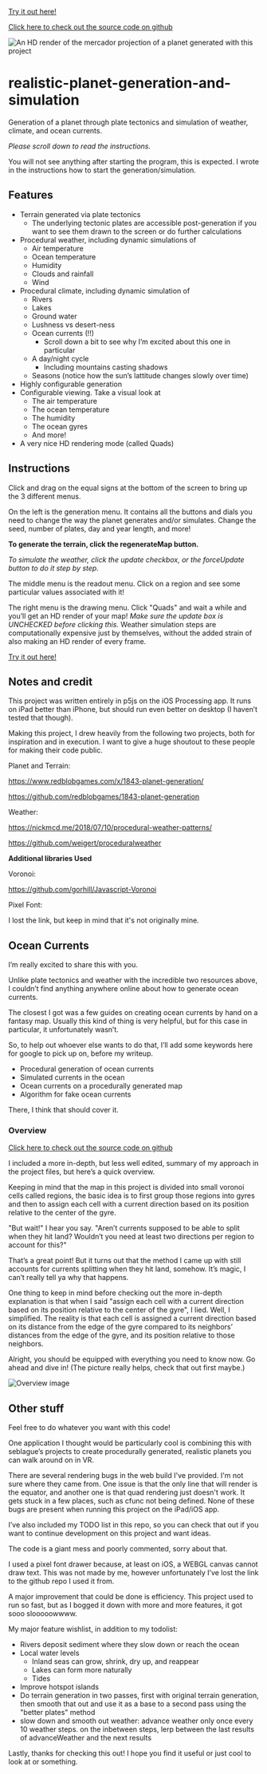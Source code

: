 [Try it out here!](https://claydigiorgio.github.io/realistic-planet-generation-and-simulation/build/index.html)

[Click here to check out the source code on github](https://github.com/ClayDiGiorgio/realistic-planet-generation-and-simulation)

![An HD render of the mercador projection of a planet generated with this project](Showoff/IMG_1550.PNG?raw=true "HD Render of Default Seed")

# realistic-planet-generation-and-simulation

Generation of a planet through plate tectonics and simulation of weather, climate, and ocean currents.

*_Please scroll down to read the instructions._*

You will not see anything after starting the program, this is expected. I wrote in the instructions how to start the generation/simulation.

## Features

- Terrain generated via plate tectonics 
    - The underlying tectonic plates are accessible post-generation if you want to see them drawn to the screen or do further calculations 
- Procedural weather, including dynamic simulations of
    - Air temperature 
    - Ocean temperature 
    - Humidity
    - Clouds and rainfall
    - Wind
- Procedural climate, including dynamic simulation of
    - Rivers
    - Lakes
    - Ground water
    - Lushness vs desert-ness
    - Ocean currents (!!)
        - Scroll down a bit to see why I’m excited about this one in particular 
    - A day/night cycle
        - Including mountains casting shadows
    - Seasons (notice how the sun’s lattitude changes slowly over time)
- Highly configurable generation
- Configurable viewing. Take a visual look at 
    - The air temperature 
    - The ocean temperature 
    - The humidity
    - The ocean gyres
    - And more!
- A very nice HD rendering mode (called Quads)

## Instructions

Click and drag on the equal signs at the bottom of the screen to bring up the 3 different menus.

On the left is the generation menu. It contains all the buttons and dials you need to change the way the planet generates and/or simulates. Change the seed, number of plates, day and year length, and more!

**To generate the terrain, click the regenerateMap button.**

*To simulate the weather, click the update checkbox, or the forceUpdate button to do it step by step.* 

The middle menu is the readout menu. Click on a region and see some particular values associated with it!

The right menu is the drawing menu. Click "Quads" and wait a while and you’ll get an HD render of your map! *Make sure the update box is UNCHECKED before clicking this.* Weather simulation steps are computationally expensive just by themselves, without the added strain of also making an HD render of every frame.

[Try it out here!](https://claydigiorgio.github.io/realistic-planet-generation-and-simulation/build/index.html)

## Notes and credit

This project was written entirely in p5js on the iOS Processing app. It runs on iPad better than iPhone, but should run even better on desktop (I haven’t tested that though).

Making this project, I drew heavily from the following two projects, both for inspiration and in execution. I want to give a huge shoutout to these people for making their code public.

Planet and Terrain:

https://www.redblobgames.com/x/1843-planet-generation/

https://github.com/redblobgames/1843-planet-generation

Weather:

https://nickmcd.me/2018/07/10/procedural-weather-patterns/

https://github.com/weigert/proceduralweather

**Additional libraries Used**

Voronoi:

https://github.com/gorhill/Javascript-Voronoi

Pixel Font:

I lost the link, but keep in mind that it's not originally mine.

## Ocean Currents

I’m really excited to share this with you.

Unlike plate tectonics and weather with the incredible two resources above, I couldn’t find anything anywhere online about how to generate ocean currents. 

The closest I got was a few guides on creating ocean currents by hand on a fantasy map. Usually this kind of thing is very helpful, but for this case in particular, it unfortunately wasn’t.

So, to help out whoever else wants to do that, I’ll add some keywords here for google to pick up on, before my writeup.
- Procedural generation of ocean currents
- Simulated currents in the ocean
- Ocean currents on a procedurally generated map
- Algorithm for fake ocean currents

There, I think that should cover it.

### Overview

[Click here to check out the source code on github](https://github.com/ClayDiGiorgio/realistic-planet-generation-and-simulation)

I included a more in-depth, but less well edited, summary of my approach in the project files, but here’s a quick overview. 

Keeping in mind that the map in this project is divided into small voronoi cells called regions, the basic idea is to first group those regions into gyres and then to assign each cell with a current direction based on its position relative to the center of the gyre. 

"But wait!" I hear you say. "Aren’t currents supposed to be able to split when they hit land? Wouldn’t you need at least two directions per region to account for this?" 

That’s a great point! But it turns out that the method I came up with still accounts for currents splitting when they hit land, somehow. It’s magic, I can’t really tell ya why that happens.

One thing to keep in mind before checking out the more in-depth explanation is that when I said "assign each cell with a current direction based on its position relative to the center of the gyre", I lied. Well, I simplified. The reality is that each cell is assigned a current direction based on its distance from the edge of the gyre compared to its neighbors’ distances from the edge of the gyre, and its position relative to those neighbors. 

Alright, you should be equipped with everything you need to know now. Go ahead and dive in! (The picture really helps, check that out first maybe.)

![Overview image](CurrentsGenerationAlgorithm/CurrentsAlgorithmStep-by-step.PNG?raw=true "An image showing the currents generation process step by step")

## Other stuff

Feel free to do whatever you want with this code!

One application I thought would be particularly cool is combining this with seblague’s projects to create procedurally generated, realistic planets you can walk around on in VR. 

There are several rendering bugs in the web build I've provided. I'm not sure where they came from. One issue is that the only line that will render is the equator, and another one is that quad rendering just doesn't work. It gets stuck in a few places, such as cfunc not being defined. None of these bugs are present when running this project on the iPad/iOS app. 

I’ve also included my TODO list in this repo, so you can check that out if you want to continue development on this project and want ideas.

The code is a giant mess and poorly commented, sorry about that.

I used a pixel font drawer because, at least on iOS, a WEBGL canvas cannot draw text. This was not made by me, however unfortunately I’ve lost the link to the github repo I used it from.

A major improvement that could be done is efficiency. This project used to run so fast, but as I bogged it down with more and more features, it got sooo slooooowwww.

My major feature wishlist, in addition to my todolist:
- Rivers deposit sediment where they slow down or reach the ocean
- Local water levels 
    - Inland seas can grow, shrink, dry up, and reappear
    - Lakes can form more naturally 
    - Tides
- Improve hotspot islands
- Do terrain generation in two passes, first with original terrain generation, then smooth that out and use it as a base to a second pass using the "better plates" method
- slow down and smooth out weather: advance weather only once every 10 weather steps. on the inbetween steps, lerp between the last results of advanceWeather and the next results

Lastly, thanks for checking this out! I hope you find it useful or just cool to look at or something.
